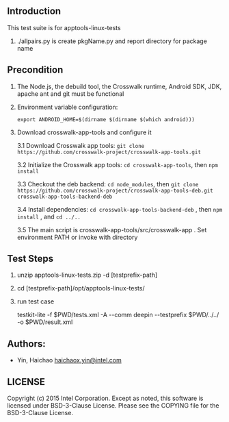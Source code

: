 ## Introduction

This test suite is for apptools-linux-tests

1. ./allpairs.py is create pkgName.py and report directory for package name

## Precondition

1. The Node.js, the debuild tool, the Crosswalk runtime, Android SDK, JDK, apache ant and git must be functional
2. Environment variable configuration:

   `export ANDROID_HOME=$(dirname $(dirname $(which android)))`

3. Download crosswalk-app-tools and configure it

    3.1 Download Crosswalk app tools:  `git clone https://github.com/crosswalk-project/crosswalk-app-tools.git`

    3.2 Initialize the Crosswalk app tools: `cd crosswalk-app-tools`, then `npm install`

    3.3 Checkout the deb backend:  `cd node_modules`, then  `git clone https://github.com/crosswalk-project/crosswalk-app-tools-deb.git crosswalk-app-tools-backend-deb`

    3.4 Install dependencies:  `cd crosswalk-app-tools-backend-deb` , then  `npm install` , and  `cd ../..`

    3.5 The main script is crosswalk-app-tools/src/crosswalk-app . Set environment PATH or invoke with directory

## Test Steps

1. unzip apptools-linux-tests<version>.zip -d [testprefix-path]

2. cd [testprefix-path]/opt/apptools-linux-tests/

3. run test case

    testkit-lite -f $PWD/tests.xml -A --comm deepin --testprefix $PWD/../../ -o $PWD/result.xml

## Authors:

* Yin, Haichao <haichaox.yin@intel.com>

## LICENSE

Copyright (c) 2015 Intel Corporation.
Except as noted, this software is licensed under BSD-3-Clause License.
Please see the COPYING file for the BSD-3-Clause License.
